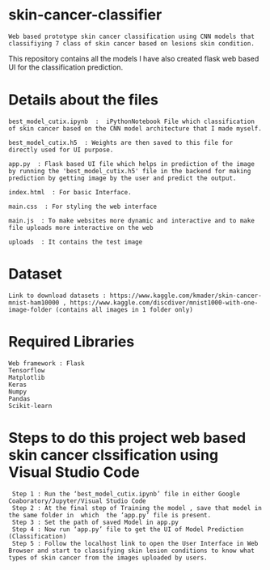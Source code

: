 # skin-cancer-classifier
    Web based prototype skin cancer classification using CNN models that classifiying 7 class of skin cancer based on lesions skin condition.

This repository contains all the models I have also created flask web based UI for the classification prediction.

# Details about the files
    best_model_cutix.ipynb  :  iPythonNotebook File which classification of skin cancer based on the CNN model architecture that I made myself. 

    best_model_cutix.h5  : Weights are then saved to this file for directly used for UI purpose.

    app.py  : Flask based UI file which helps in prediction of the image by running the 'best_model_cutix.h5' file in the backend for making prediction by getting image by the user and predict the output.

    index.html  : For basic Interface.

    main.css  : For styling the web interface

    main.js  : To make websites more dynamic and interactive and to make file uploads more interactive on the web

    uploads  : It contains the test image 


# Dataset 
    Link to download datasets : https://www.kaggle.com/kmader/skin-cancer-mnist-ham10000 , https://www.kaggle.com/discdiver/mnist1000-with-one-image-folder (contains all images in 1 folder only)

# Required Libraries
    Web framework : Flask 
    Tensorflow
    Matplotlib
    Keras
    Numpy
    Pandas
    Scikit-learn

# Steps to do this project web based skin cancer clssification using Visual Studio Code
     Step 1 : Run the ‘best_model_cutix.ipynb’ file in either Google Coaboratory/Jupyter/Visual Studio Code
     Step 2 : At the final step of Training the model , save that model in the same folder in  which  the ‘app.py’ file is present.
     Step 3 : Set the path of saved Model in app.py 
     Step 4 : Now run ‘app.py’ file to get the UI of Model Prediction (Classification)
     Step 5 : Follow the localhost link to open the User Interface in Web Browser and start to classifying skin lesion conditions to know what types of skin cancer from the images uploaded by users.
